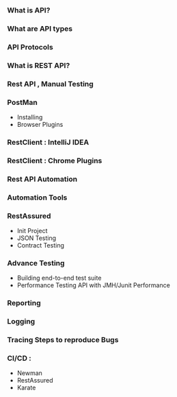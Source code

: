 ### What is API?

### What are API types

### API Protocols 

### What is REST API?

### Rest API , Manual Testing

### PostMan
- Installing
- Browser Plugins 

### RestClient : IntelliJ IDEA

### RestClient : Chrome Plugins

### Rest API Automation 

### Automation Tools 



### RestAssured 
- Init Project 
- JSON Testing 
- Contract Testing 

### Advance Testing
- Building end-to-end test suite
- Performance Testing API with JMH/Junit Performance 

### Reporting 

### Logging 

### Tracing Steps to reproduce Bugs

### CI/CD :
- Newman
- RestAssured
- Karate 